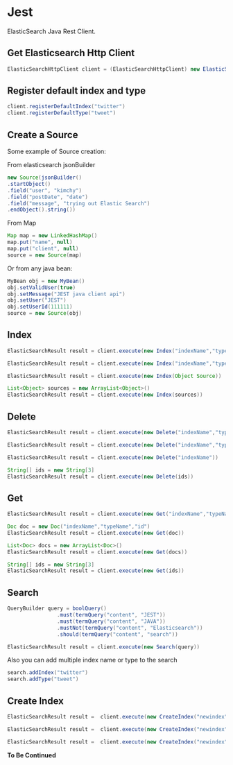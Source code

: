 Jest
====

ElasticSearch Java Rest Client.


Get Elasticsearch Http Client
------------------------------

```java
ElasticSearchHttpClient client = (ElasticSearchHttpClient) new ElasticSearchClientFactory().getObject()
```

Register default index and type
------------------------------
```java
client.registerDefaultIndex("twitter")
client.registerDefaultType("tweet")
```

Create a Source
-----------------
Some example of Source creation:

From elasticsearch jsonBuilder

```java
new Source(jsonBuilder()
.startObject()
.field("user", "kimchy")
.field("postDate", "date")
.field("message", "trying out Elastic Search")
.endObject().string())
```

From Map

```java
Map map = new LinkedHashMap()
map.put("name", null)
map.put("client", null)
source = new Source(map)
```

Or from any java bean:

```java
MyBean obj = new MyBean()
obj.setValidUser(true)
obj.setMessage("JEST java client api")
obj.setUser("JEST")
obj.setUserId(111111)
source = new Source(obj)
```

Index
---------------
```java
ElasticSearchResult result = client.execute(new Index("indexName","typeName","id",Object Source))

ElasticSearchResult result = client.execute(new Index("indexName","typeName",Object Source))

ElasticSearchResult result = client.execute(new Index(Object Source))

List<Object> sources = new ArrayList<Object>()
ElasticSearchResult result = client.execute(new Index(sources))
```

Delete
--------------

```java
ElasticSearchResult result = client.execute(new Delete("indexName","typeName","id"))

ElasticSearchResult result = client.execute(new Delete("indexName","typeName"))

ElasticSearchResult result = client.execute(new Delete("indexName"))

String[] ids = new String[3]
ElasticSearchResult result = client.execute(new Delete(ids))
```

Get
--------------
```java
ElasticSearchResult result = client.execute(new Get("indexName","typeName","id"))

Doc doc = new Doc("indexName","typeName","id")
ElasticSearchResult result = client.execute(new Get(doc))

List<Doc> docs = new ArrayList<Doc>()
ElasticSearchResult result = client.execute(new Get(docs))

String[] ids = new String[3]
ElasticSearchResult result = client.execute(new Get(ids))
```

Search
-----------

```java
QueryBuilder query = boolQuery()
                .must(termQuery("content", "JEST"))
                .must(termQuery("content", "JAVA"))
                .mustNot(termQuery("content", "Elasticsearch"))
                .should(termQuery("content", "search"))
```


```java
ElasticSearchResult result = client.execute(new Search(query))
```

Also you can add multiple index name or type to the search

```java
search.addIndex("twitter")
search.addType("tweet")
```

Create Index
--------------
```java
ElasticSearchResult result =  client.execute(new CreateIndex("newindex"))

ElasticSearchResult result =  client.execute(new CreateIndex("newindex"),Settings settings)

ElasticSearchResult result =  client.execute(new CreateIndex("newindex"),String jsonSettingsFile)

```


**To Be Continued**
